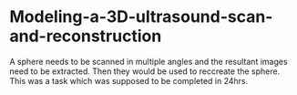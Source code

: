 # Modeling-a-3D-ultrasound-scan-and-reconstruction
A sphere needs to be scanned in multiple angles and the resultant images need to be extracted. Then they would be used to reccreate the sphere. This was a task which was supposed to be completed in 24hrs.
